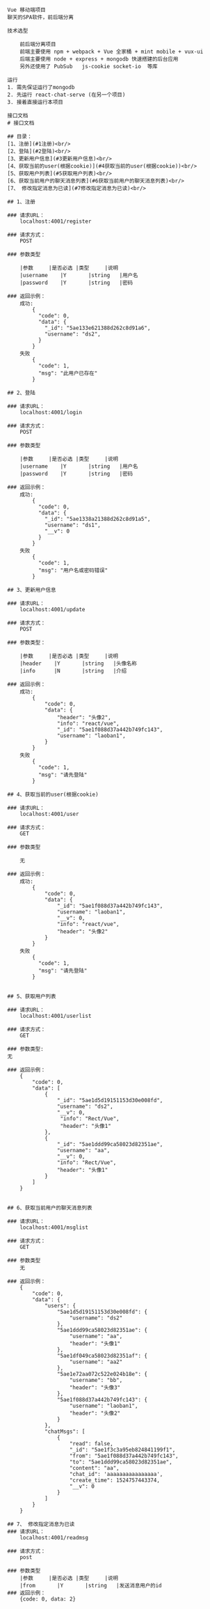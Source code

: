     Vue 移动端项目
    聊天的SPA软件，前后端分离

    技术选型

        前后端分离项目
        前端主要使用 npm + webpack + Vue 全家桶 + mint mobile + vux-ui
        后端主要使用 node + express + mongodb 快速搭建的后台应用
        另外还使用了 PubSub   js-cookie socket-io  等库

    运行
    1. 需先保证运行了mongodb
    2. 先运行 react-chat-serve (在另一个项目)
    3. 接着直接运行本项目

    接口文档
    # 接口文档

    ## 目录：
    [1、注册](#1注册)<br/>
    [2、登陆](#2登陆)<br/>
    [3、更新用户信息](#3更新用户信息)<br/>
    [4、获取当前的user(根据cookie)](#4获取当前的user(根据cookie))<br/>
    [5、获取用户列表](#5获取用户列表)<br/>
    [6、获取当前用户的聊天消息列表](#6获取当前用户的聊天消息列表)<br/>
    [7、 修改指定消息为已读](#7修改指定消息为已读)<br/>

    ## 1、注册

    ### 请求URL：
    	localhost:4001/register

    ### 请求方式：
    	POST

    ### 参数类型

    	|参数		|是否必选 |类型     |说明
    	|username    |Y       |string   |用户名
    	|password    |Y       |string   |密码

    ### 返回示例：
    	成功:
    	    {
    	      "code": 0,
    	      "data": {
    	        "_id": "5ae133e621388d262c8d91a6",
    	        "username": "ds2",
    	      }
    	    }
    	失败
    	    {
    	      "code": 1,
    	      "msg": "此用户已存在"
    	    }

    ## 2、登陆

    ### 请求URL：
    	localhost:4001/login

    ### 请求方式：
    	POST

    ### 参数类型

    	|参数		|是否必选 |类型     |说明
    	|username    |Y       |string   |用户名
    	|password    |Y       |string   |密码

    ### 返回示例：
    	成功:
    	    {
    	      "code": 0,
    	      "data": {
    	        "_id": "5ae1338a21388d262c8d91a5",
    	        "username": "ds1",
    	        "__v": 0
    	      }
    	    }
    	失败
    	    {
    	      "code": 1,
    	      "msg": "用户名或密码错误"
    	    }

    ## 3、更新用户信息

    ### 请求URL：
    	localhost:4001/update

    ### 请求方式：
    	POST

    ### 参数类型：

    	|参数		|是否必选 |类型     |说明
    	|header    |Y       |string   |头像名称
    	|info      |N       |string   |介绍

    ### 返回示例：
    	成功:
    	    {
    		    "code": 0,
    		    "data": {
    		        "header": "头像2",
    		        "info": "react/vue",
    		        "_id": "5ae1f088d37a442b749fc143",
    		        "username": "laoban1",
    		    }
    		}
    	失败
    	    {
    	      "code": 1,
    	      "msg": "请先登陆"
    	    }

    ## 4、获取当前的user(根据cookie)

    ### 请求URL：
    	localhost:4001/user

    ### 请求方式：
    	GET

    ### 参数类型

    	无

    ### 返回示例：
    	成功:
    	    {
    		    "code": 0,
    		    "data": {
    		        "_id": "5ae1f088d37a442b749fc143",
    		        "username": "laoban1",
    		        "__v": 0,
    		        "info": "react/vue",
    		        "header": "头像2"
    		    }
    		}
    	失败
    	    {
    	      "code": 1,
    	      "msg": "请先登陆"
    	    }


    ## 5、获取用户列表

    ### 请求URL：
    	localhost:4001/userlist

    ### 请求方式：
    	GET

    ### 参数类型:
    无

    ### 返回示例：
    	{
    	    "code": 0,
    	    "data": [
    	        {
    	            "_id": "5ae1d5d19151153d30e008fd",
    	            "username": "ds2",
    	            "__v": 0,
    	             "info": "Rect/Vue",
                     "header": "头像1"
    	        },
    	        {
    	            "_id": "5ae1ddd99ca58023d82351ae",
    	            "username": "aa",
    	            "__v": 0,
    	            "info": "Rect/Vue",
    	            "header": "头像1"
    	        }
    	    ]
    	}


    ## 6、获取当前用户的聊天消息列表

    ### 请求URL：
    	localhost:4001/msglist

    ### 请求方式：
    	GET

    ### 参数类型
    	无

    ### 返回示例：
    	{
    	    "code": 0,
    	    "data": {
    	        "users": {
    	            "5ae1d5d19151153d30e008fd": {
    	                "username": "ds2"
    	            },
    	            "5ae1ddd99ca58023d82351ae": {
    	                "username": "aa",
    	                "header": "头像1"
    	            },
    	            "5ae1df049ca58023d82351af": {
    	                "username": "aa2"
    	            },
    	            "5ae1e72aa072c522e024b18e": {
    	                "username": "bb",
    	                "header": "头像3"
    	            },
    	            "5ae1f088d37a442b749fc143": {
    	                "username": "laoban1",
    	                "header": "头像2"
    	            }
    	        },
    	        "chatMsgs": [
    				{
    	                "read": false,
    	                "_id": "5ae1f3c3a95eb824841199f1",
    	                "from": "5ae1f088d37a442b749fc143",
    	                "to": "5ae1ddd99ca58023d82351ae",
    	                "content": "aa",
    	                "chat_id": 'aaaaaaaaaaaaaaaa',
    	                "create_time": 1524757443374,
    	                "__v": 0
    	            }
    			]
    	    }
    	}

    ## 7、 修改指定消息为已读
    ### 请求URL：
    	localhost:4001/readmsg

    ### 请求方式：
    	post

    ### 参数类型
    	|参数		|是否必选 |类型     |说明
    	|from       |Y       |string   |发送消息用户的id
    ### 返回示例：
    	{code: 0, data: 2}





